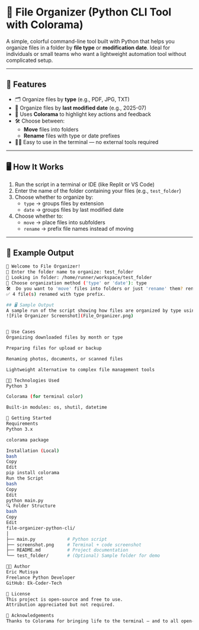 # 📂 File Organizer (Python CLI Tool with Colorama)

A simple, colorful command-line tool built with Python that helps you organize files in a folder by **file type** or **modification date**. Ideal for individuals or small teams who want a lightweight automation tool without complicated setup.

---

## 🔧 Features

- 🗂️ Organize files by **type** (e.g., PDF, JPG, TXT)
- 📅 Organize files by **last modified date** (e.g., 2025-07)
- 🎨 Uses **Colorama** to highlight key actions and feedback
- 🛠️ Choose between:
  - **Move** files into folders
  - **Rename** files with type or date prefixes
- 🧑‍💻 Easy to use in the terminal — no external tools required

---

## 🖥️ How It Works

1. Run the script in a terminal or IDE (like Replit or VS Code)
2. Enter the name of the folder containing your files (e.g., `test_folder`)
3. Choose whether to organize by:
   - `type` → groups files by extension
   - `date` → groups files by last modified date
4. Choose whether to:
   - `move` → place files into subfolders
   - `rename` → prefix file names instead of moving

---

## 📁 Example Output

```bash
📂 Welcome to File Organizer!
📁 Enter the folder name to organize: test_folder
🔎 Looking in folder: /home/runner/workspace/test_folder
🔧 Choose organization method ('type' or 'date'): type
🛠️  Do you want to 'move' files into folders or just 'rename' them? rename
✅ 4 file(s) renamed with type prefix.

## 🖥️ Sample Output
A sample run of the script showing how files are organized by type using the terminal.
![File Organizer Screenshot](File_Organizer.png)


💼 Use Cases
Organizing downloaded files by month or type

Preparing files for upload or backup

Renaming photos, documents, or scanned files

Lightweight alternative to complex file management tools

🧑‍💻 Technologies Used
Python 3

Colorama (for terminal color)

Built-in modules: os, shutil, datetime

🚀 Getting Started
Requirements
Python 3.x

colorama package

Installation (Local)
bash
Copy
Edit
pip install colorama
Run the Script
bash
Copy
Edit
python main.py
🔍 Folder Structure
bash
Copy
Edit
file-organizer-python-cli/
│
├── main.py            # Python script
├── screenshot.png     # Terminal + code screenshot
├── README.md          # Project documentation
└── test_folder/       # (Optional) Sample folder for demo

🧑‍🎓 Author
Eric Mutisya
Freelance Python Developer
GitHub: Ek-Coder-Tech

📜 License
This project is open-source and free to use.
Attribution appreciated but not required.

🙌 Acknowledgements
Thanks to Colorama for bringing life to the terminal — and to all open-source contributors who help beginners build real tools!
